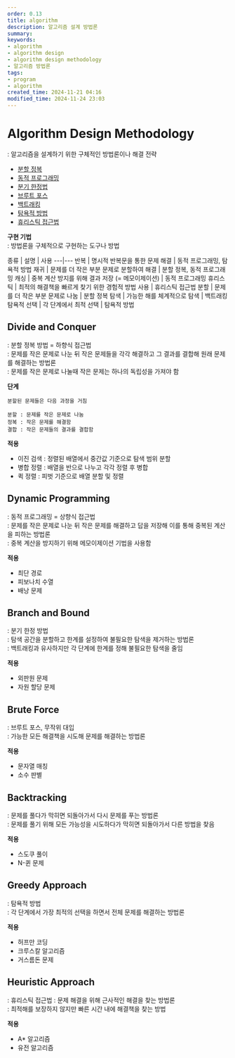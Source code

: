 ```yaml
---
order: 0.13
title: algorithm
description: 알고리즘 설계 방법론
summary:
keywords:
- algorithm
- algorithm design
- algorithm design methodology
- 알고리즘 방법론
tags:
- program
- algorithm
created_time: 2024-11-21 04:16
modified_time: 2024-11-24 23:03
---
```


# Algorithm Design Methodology 
: 알고리즘을 설계하기 위한 구체적인 방법론이나 해결 전략

- [분할 정복](#divide-and-conquer)
- [동적 프로그래밍](#dynamic-programming)
- [분기 한정법](#branch-and-bound)
- [브루트 포스](#brute-force)
- [백트래킹](#backtracking)
- [탐욕적 방법](#greedy-approach)
- [휴리스틱 접근법](#heuristic-approach)
 

**구현 기법**  
: 방법론을 구체적으로 구현하는 도구나 방법

종류 | 설명 | 사용
---|---
반복 | 명시적 반복문을 통한 문제 해결 | 동적 프로그래밍, 탐욕적 방법
재귀 | 문제를 더 작은 부분 문제로 분할하여 해결 | 분할 정복, 동적 프로그래밍
캐싱 | 중복 계산 방지를 위해 결과 저장 (= 메모이제이션) | 동적 프로그래밍
휴리스틱 | 최적의 해결책을 빠르게 찾기 위한 경험적 방법 사용 | 휴리스틱 접근법
분할 | 문제를 더 작은 부분 문제로 나눔 | 분할 정복
탐색 | 가능한 해를 체계적으로 탐색 | 백트래킹
탐욕적 선택 | 각 단계에서 최적 선택 | 탐욕적 방법



## Divide and Conquer
: 분할 정복 방법 = 하향식 접근법  
: 문제를 작은 문제로 나눈 뒤 작은 문제들을 각각 해결하고 그 결과를 결합해 원래 문제를 해결하는 방법론  
: 문제를 작은 문제로 나눌때 작은 문제는 하나의 독립성을 가져야 함  

**단계**
```
분할된 문제들은 다음 과정을 거침

분할 : 문제를 작은 문제로 나눔
정복 : 작은 문제를 해결함
결합 : 작은 문제들의 결과를 결합함
```

**적용**
- 이진 검색 : 정렬된 배열에서 중간값 기준으로 탐색 범위 분할
- 병합 정렬 : 배열을 반으로 나누고 각각 정렬 후 병합
- 퀵 정렬 : 피벗 기준으로 배열 분할 및 정렬



## Dynamic Programming
: 동적 프로그래밍 = 상향식 접근법  
: 문제를 작은 문제로 나눈 뒤 작은 문제를 해결하고 답을 저장해 이를 통해 중복된 계산을 피하는 방법론  
: 중복 계산을 방지하기 위해 메모이제이션 기법을 사용함  

**적용**
- 최단 경로
- 피보나치 수열
- 배낭 문제



## Branch and Bound
: 분기 한정 방법  
: 탐색 공간을 분할하고 한계를 설정하여 불필요한 탐색을 제거하는 방법론  
: 백트래킹과 유사하지만 각 단계에 한계를 정해 불필요한 탐색을 줄임  

**적용**
- 외판원 문제
- 자원 할당 문제



## Brute Force
: 브루트 포스, 무작위 대입  
: 가능한 모든 해결책을 시도해 문제를 해결하는 방법론  

**적용**
- 문자열 매칭
- 소수 판별



## Backtracking
: 문제를 풀다가 막히면 되돌아가서 다시 문제를 푸는 방법론  
: 문제를 풀기 위해 모든 가능성을 시도하다가 막히면 되돌아가서 다른 방법을 찾음  

**적용**
- 스도쿠 풀이
- N-퀸 문제



## Greedy Approach
: 탐욕적 방법  
: 각 단계에서 가장 최적의 선택을 하면서 전체 문제를 해결하는 방법론  

**적용**
- 허프만 코딩
- 크루스칼 알고리즘
- 거스름돈 문제



## Heuristic Approach
: 휴리스틱 접근법
: 문제 해결을 위해 근사적인 해결을 찾는 방법론  
: 최적해를 보장하지 않지만 빠른 시간 내에 해결책을 찾는 방법  

**적용**
- A* 알고리즘
- 유전 알고리즘